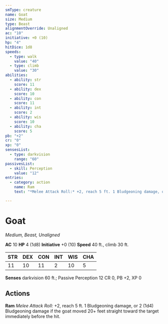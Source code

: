 ```yaml
---
smType: creature
name: Goat
size: Medium
type: Beast
alignmentOverride: Unaligned
ac: "10"
initiative: +0 (10)
hp: "4"
hitDice: 1d8
speeds:
  - type: walk
    value: "40"
  - type: climb
    value: "30"
abilities:
  - ability: str
    score: 11
  - ability: dex
    score: 10
  - ability: con
    score: 11
  - ability: int
    score: 2
  - ability: wis
    score: 10
  - ability: cha
    score: 5
pb: "+2"
cr: "0"
xp: "0"
sensesList:
  - type: darkvision
    range: "60"
passivesList:
  - skill: Perception
    value: "12"
entries:
  - category: action
    name: Ram
    text: "*Melee Attack Roll:* +2, reach 5 ft. 1 Bludgeoning damage, or 2 (1d4) Bludgeoning damage if the goat moved 20+ feet straight toward the target immediately before the hit."

---
```


# Goat
*Medium, Beast, Unaligned*

**AC** 10
**HP** 4 (1d8)
**Initiative** +0 (10)
**Speed** 40 ft., climb 30 ft.

| STR | DEX | CON | INT | WIS | CHA |
| --- | --- | --- | --- | --- | --- |
| 11 | 10 | 11 | 2 | 10 | 5 |

**Senses** darkvision 60 ft.; Passive Perception 12
CR 0, PB +2, XP 0

## Actions

**Ram**
*Melee Attack Roll:* +2, reach 5 ft. 1 Bludgeoning damage, or 2 (1d4) Bludgeoning damage if the goat moved 20+ feet straight toward the target immediately before the hit.

